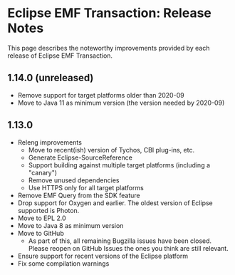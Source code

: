 # Eclipse EMF Transaction: Release Notes

This page describes the noteworthy improvements provided by each release of Eclipse EMF Transaction.

## 1.14.0 (unreleased)

* Remove support for target platforms older than 2020-09
* Move to Java 11 as minimum version (the version needed by 2020-09)

## 1.13.0

* Releng improvements
  * Move to recent(ish) version of Tychos, CBI plug-ins, etc.
  * Generate Eclipse-SourceReference
  * Support building against multiple target platforms (including a "canary")
  * Remove unused dependencies
  * Use HTTPS only for all target platforms
* Remove EMF Query from the SDK feature
* Drop support for Oxygen and earlier. The oldest version of Eclipse supported is Photon.
* Move to EPL 2.0
* Move to Java 8 as minimum version
* Move to GitHub
  * As part of this, all remaining Bugzilla issues have been closed. Please reopen on GitHub Issues the ones you think are still relevant.
* Ensure support for recent versions of the Eclipse platform
* Fix some compilation warnings

